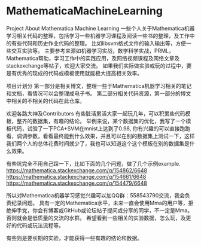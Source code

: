 # MathematicaMachineLearning


Project About Mathematica Machine Learning
一些个人关于Mathematica机器学习相关代码的整理，包括学习一些机器学习课程及阅读一些书的整理，及工作中的有些代码和历史作业代码的整理。
比如libsvm格式文件的输入输出等，方便一些交互实验等。
主要参考来源如机器学习实战，数学科学实战，PRML，Mathematica帮助，学习工作中的实践应用，及网络视频课程及网络文章及stackexchange等帖子，欢迎大家交流。
如果我们实际做实验或玩的过程中，要是有优秀的现成的代码或模板使用就能极大提高相关效率。

项目计划分
第一部分是相关博文，整理一些于Mathematica机器学习相关的笔记和文档，看情况可以会整理成电子书。
第二部分相关代码资源，第一部分的博文中相关的不相关的代码在此仓库。

欢迎各路大神及Contributors
有些脏活累活大家一起玩几年，可以积累些代码模板，整齐的数据集，有趣的结论。
举例来说，某个数据集的优化，我写了一个模板代码，试验了一下PCA+SVM在mnist上达到了0.98, 你有兴趣的可以直接跑跑看，调调参数，看看最终能到什么效果，并且可以在别的数据集上测试一下，这样我们两个人的总体花费时间就少了，我也可以知道这个这个模板在别的数据集是什么效果。


有些坑完全不用自己踩一下，比如下面的几个问题，做了几个示例example.
https://mathematica.stackexchange.com/q/154862/6648
https://mathematica.stackexchange.com/q/154661/6648
https://mathematica.stackexchange.com/q/154479/6648

所以对Mathematica机器学习感觉兴趣可以加QQ群：558543790交流，我会负责纪录问题。
具有一定的Mathematica水平，未来一直会使用Mma的用户等，拒绝伸手党，你会有博客或GitHub或论坛帖子提问或分享的同学，不一定是Mma。
否则就会是低质量的交流的水群。
希望看到一些相关的实验数据，怎么玩，及更好的代码或玩法流程等。

有些则是要长期的实验，才能获得一些有趣的结论和数据。

